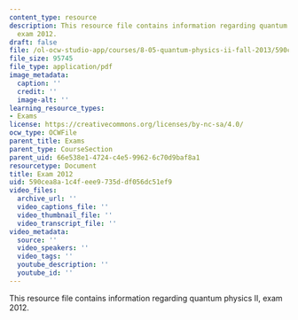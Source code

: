 ```yaml
---
content_type: resource
description: This resource file contains information regarding quantum physics II,
  exam 2012.
draft: false
file: /ol-ocw-studio-app/courses/8-05-quantum-physics-ii-fall-2013/590cea8a1c4feee9735ddf056dc51ef9_MIT8_05F13_final_2012.pdf
file_size: 95745
file_type: application/pdf
image_metadata:
  caption: ''
  credit: ''
  image-alt: ''
learning_resource_types:
- Exams
license: https://creativecommons.org/licenses/by-nc-sa/4.0/
ocw_type: OCWFile
parent_title: Exams
parent_type: CourseSection
parent_uid: 66e538e1-4724-c4e5-9962-6c70d9baf8a1
resourcetype: Document
title: Exam 2012
uid: 590cea8a-1c4f-eee9-735d-df056dc51ef9
video_files:
  archive_url: ''
  video_captions_file: ''
  video_thumbnail_file: ''
  video_transcript_file: ''
video_metadata:
  source: ''
  video_speakers: ''
  video_tags: ''
  youtube_description: ''
  youtube_id: ''
---
```

This resource file contains information regarding quantum physics II, exam 2012.